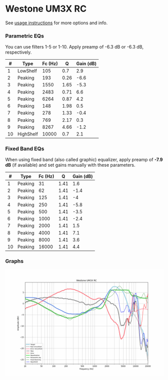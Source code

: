 # Westone UM3X RC
See [usage instructions](https://github.com/jaakkopasanen/AutoEq#usage) for more options and info.

### Parametric EQs
You can use filters 1-5 or 1-10. Apply preamp of -6.3 dB or -6.3 dB, respectively.

|   # | Type      |   Fc (Hz) |    Q |   Gain (dB) |
|-----|-----------|-----------|------|-------------|
|   1 | LowShelf  |       105 | 0.7  |         2.9 |
|   2 | Peaking   |       193 | 0.26 |        -6.6 |
|   3 | Peaking   |      1550 | 1.65 |        -5.3 |
|   4 | Peaking   |      2483 | 0.71 |         6.6 |
|   5 | Peaking   |      6264 | 0.87 |         4.2 |
|   6 | Peaking   |       148 | 1.98 |         0.5 |
|   7 | Peaking   |       278 | 1.33 |        -0.4 |
|   8 | Peaking   |       769 | 2.17 |         0.3 |
|   9 | Peaking   |      8267 | 4.66 |        -1.2 |
|  10 | HighShelf |     10000 | 0.7  |         2.1 |

### Fixed Band EQs
When using fixed band (also called graphic) equalizer, apply preamp of **-7.9 dB** (if available) and set gains manually with these parameters.

|   # | Type    |   Fc (Hz) |    Q |   Gain (dB) |
|-----|---------|-----------|------|-------------|
|   1 | Peaking |        31 | 1.41 |         1.6 |
|   2 | Peaking |        62 | 1.41 |        -1.4 |
|   3 | Peaking |       125 | 1.41 |        -4   |
|   4 | Peaking |       250 | 1.41 |        -5.8 |
|   5 | Peaking |       500 | 1.41 |        -3.5 |
|   6 | Peaking |      1000 | 1.41 |        -2.4 |
|   7 | Peaking |      2000 | 1.41 |         1.5 |
|   8 | Peaking |      4000 | 1.41 |         7.1 |
|   9 | Peaking |      8000 | 1.41 |         3.6 |
|  10 | Peaking |     16000 | 1.41 |         4.4 |

### Graphs
![](./Westone%20UM3X%20RC.png)
